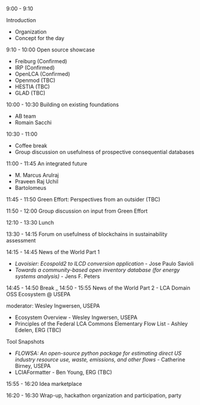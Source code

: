 9:00 - 9:10

Introduction

* Organization
* Concept for the day

9:10 - 10:00 Open source showcase

* Freiburg (Confirmed)
* IRP (Confirmed)
* OpenLCA (Confirmed)
* Openmod (TBC)
* HESTIA (TBC)
* GLAD (TBC)

10:00 - 10:30 Building on existing foundations

* AB team
* Romain Sacchi

10:30 - 11:00

* Coffee break
* Group discussion on usefulness of prospective consequential databases

11:00 - 11:45 An integrated future

* M. Marcus Arulraj
* Praveen Raj Uchil
* Bartolomeus

11:45 - 11:50 Green Effort: Perspectives from an outsider (TBC)

11:50 - 12:00 Group discussion on input from Green Effort

12:10 - 13:30 Lunch

13:30 - 14:15 Forum on usefulness of blockchains in sustainability assessment

14:15 - 14:45 News of the World Part 1
* _Lavoisier: Ecospold2 to ILCD conversion application_ - Jose Paulo Savioli
* _Towards a community-based open inventory database (for energy systems analysis)_ - Jens F. Peters

14:45 - 14:50 Break
_
14:50 - 15:55 News of the World Part 2 - LCA Domain OSS Ecosystem @ USEPA

moderator: Wesley Ingwersen, USEPA

* Ecosystem Overview - Wesley Ingwersen, USEPA
* Principles of the Federal LCA Commons Elementary Flow List - Ashley Edelen, ERG (TBC)

Tool Snapshots
* _FLOWSA: An open-source python package for estimating direct US industry resource use, waste, emissions, and other flows_ - Catherine Birney, USEPA
* LCIAFormatter - Ben Young, ERG (TBC)

15:55 - 16:20 Idea marketplace

16:20 - 16:30 Wrap-up, hackathon organization and participation, party
